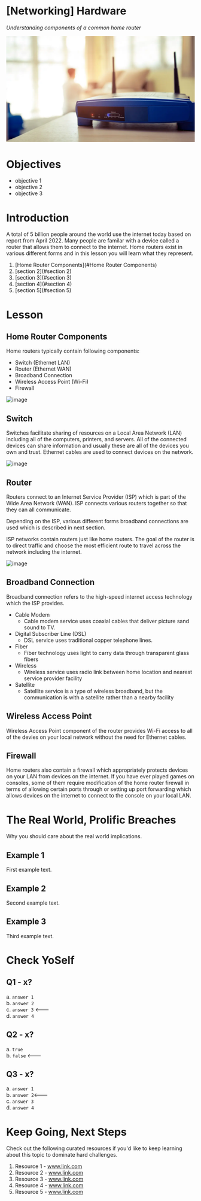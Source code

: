# [Networking] Hardware
*Understanding components of a common home router*

![Wi-Fi Router](.rsrc/wifi-router.jpeg)

# Objectives
- objective 1
- objective 2
- objective 3

# Introduction
A total of 5 billion people around the world use the internet today based on report from April 2022. Many people are familar with a device called a router that allows them to connect to the internet. Home routers exist in various different forms and in this lesson you will learn what they represent. 

1. [Home Router Components](#Home Router Components)
2. [section 2](#section 2)
3. [section 3](#section 3)
4. [section 4](#section 4)
5. [section 5](#section 5)

# Lesson
## Home Router Components
Home routers typically contain following components:
* Switch (Ethernet LAN)
* Router (Ethernet WAN)
* Broadband Connection
* Wireless Access Point (Wi-Fi)
* Firewall 

![image](https://user-images.githubusercontent.com/18094862/179405675-5a1c6c1b-4f70-4b8e-89a4-982c522729c4.png)

## Switch
Switches facilitate sharing of resources on a Local Area Network (LAN) including all of the computers, printers, and servers. All of the connected devices can share information and usually these are all of the devices you own and trust. Ethernet cables are used to connect devices on the network. 

![image](https://user-images.githubusercontent.com/18094862/179407510-eecacf84-1513-4565-a9e4-55acc99d9fc0.png)

## Router
Routers connect to an Internet Service Provider (ISP) which is part of the Wide Area Network (WAN). ISP connects various routers together so that they can all communicate. 

Depending on the ISP, various different forms broadband connections are used which is described in next section.

ISP networks contain routers just like home routers. The goal of the router is to direct traffic and choose the most efficient route to travel across the network including the internet. 

![image](https://user-images.githubusercontent.com/18094862/179405602-b95cc6ef-db56-4b31-93b6-8354b759b69c.png)

## Broadband Connection
Broadband connection refers to the high-speed internet access technology which the ISP provides. 

* Cable Modem
  * Cable modem service uses coaxial cables that deliver picture sand sound to TV.
* Digital Subscriber Line (DSL)
  * DSL service uses traditional copper telephone lines.
* Fiber
  * Fiber technology uses light to carry data through transparent glass fibers
* Wireless
  * Wireless service uses radio link between home location and nearest service provider facility
* Satellite
  * Satellite service is a type of wireless broadband, but the communication is with a satellite rather than a nearby facility

## Wireless Access Point
Wireless Access Point component of the router provides Wi-Fi access to all of the devies on your local network without the need for Ethernet cables. 

## Firewall 
Home routers also contain a firewall which appropriately protects devices on your LAN from devices on the internet. If you have ever played games on consoles, some of them require modification of the home router firewall in terms of allowing certain ports through or setting up port forwarding which allows devices on the internet to connect to the console on your local LAN. 

# The Real World, Prolific Breaches
Why you should care about the real world implications.

## Example 1
First example text.

## Example 2
Second example text.

## Example 3
Third example text.

# Check YoSelf
## Q1 - x?
a. ```answer 1```<br>
b. ```answer 2```<br>
c. ```answer 3``` <---<br>
d. ```answer 4```<br>

## Q2 - x?
a. ```true```<br>
b. ```false``` <---<br>

## Q3 - x?
a. ```answer 1```<br>
b. ```answer 2```<---<br>
c. ```answer 3```<br>
d. ```answer 4```<br>

# Keep Going, Next Steps
Check out the following curated resources if you'd like to keep learning about this topic to dominate hard challenges.
1. Resource 1 - www.link.com
2. Resource 2 - www.link.com
3. Resource 3 - www.link.com
4. Resource 4 - www.link.com
5. Resource 5 - www.link.com

